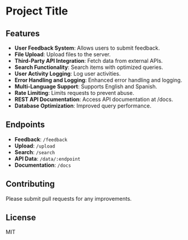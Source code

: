# Project Title

## Features

- **User Feedback System**: Allows users to submit feedback.
- **File Upload**: Upload files to the server.
- **Third-Party API Integration**: Fetch data from external APIs.
- **Search Functionality**: Search items with optimized queries.
- **User Activity Logging**: Log user activities.
- **Error Handling and Logging**: Enhanced error handling and logging.
- **Multi-Language Support**: Supports English and Spanish.
- **Rate Limiting**: Limits requests to prevent abuse.
- **REST API Documentation**: Access API documentation at /docs.
- **Database Optimization**: Improved query performance.

## Endpoints

- **Feedback**: `/feedback`
- **Upload**: `/upload`
- **Search**: `/search`
- **API Data**: `/data/:endpoint`
- **Documentation**: `/docs`

## Contributing
Please submit pull requests for any improvements.

## License
MIT